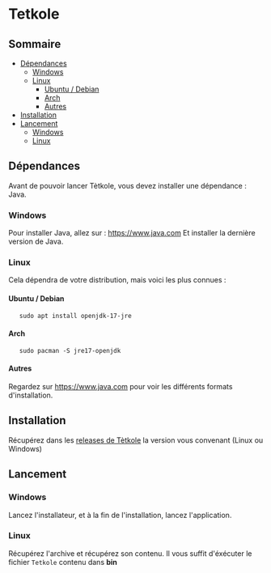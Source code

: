 # Tetkole

## Sommaire

 - [Dépendances](#dépendances)
   - [Windows](#windows)
   - [Linux](#linux)
     - [Ubuntu / Debian](#ubuntu--debian)
     - [Arch](#arch)
     - [Autres](#autres)
 - [Installation](#installation)
 - [Lancement](#lancement)
   - [Windows](#windows-1)
   - [Linux](#linux)


## Dépendances
   Avant de pouvoir lancer Tètkole, vous devez installer une dépendance : Java.
### Windows
   Pour installer Java, allez sur : https://www.java.com
   Et installer la dernière version de Java.
### Linux
   Cela dépendra de votre distribution, mais voici les plus connues :

#### Ubuntu / Debian

```shell
   sudo apt install openjdk-17-jre
```

#### Arch

```shell
   sudo pacman -S jre17-openjdk
```

#### Autres

Regardez sur https://www.java.com pour voir les différents formats d'installation.

## Installation

Récupérez dans les [releases de Tètkole](https://github.com/TetKole/TetKole_Reborn/releases) la version vous convenant (Linux ou Windows)

## Lancement

### Windows

Lancez l'installateur, et à la fin de l'installation, lancez l'application.

### Linux

Récupérez l'archive et récupérez son contenu.
Il vous suffit d'éxécuter le fichier `Tetkole` contenu dans **bin**
